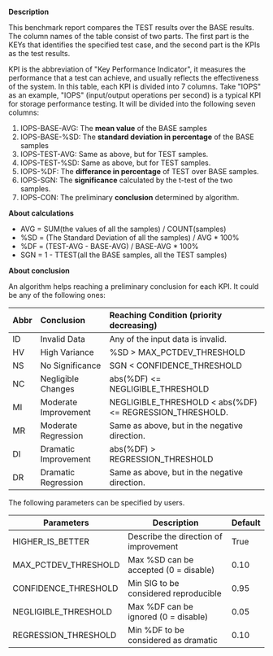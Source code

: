 **Description**

This benchmark report compares the TEST results over the BASE results. The column names of the table consist of two parts. The first part is the KEYs that identifies the specified test case, and the second part is the KPIs as the test results.

KPI is the abbreviation of "Key Performance Indicator", it measures the performance that a test can achieve, and usually reflects the effectiveness of the system. In this table, each KPI is divided into 7 columns. Take "IOPS" as an example, "IOPS" (input/output operations per second) is a typical KPI for storage performance testing. It will be divided into the following seven columns:
1. IOPS-BASE-AVG: The **mean value** of the BASE samples
4. IOPS-BASE-%SD: The **standard deviation in percentage** of the BASE samples
5. IOPS-TEST-AVG: Same as above, but for TEST samples.
6. IOPS-TEST-%SD: Same as above, but for TEST samples.
7. IOPS-%DF: The **differance in percentage** of TEST over BASE samples.
8. IOPS-SGN: The **significance** calculated by the t-test of the two samples.
9. IOPS-CON: The preliminary **conclusion** determined by algorithm.

**About calculations**

- AVG = SUM(the values of all the samples) / COUNT(samples)
- %SD = (The Standard Deviation of all the samples) / AVG * 100%
- %DF = (TEST-AVG - BASE-AVG) / BASE-AVG * 100%
- SGN = 1 - TTEST(all the BASE samples, all the TEST samples)

**About conclusion**

An algorithm helps reaching a preliminary conclusion for each KPI. It could be any of the following ones:

| Abbr | Conclusion           | Reaching Condition (priority decreasing)                 |
| :--- | :------------------- | :------------------------------------------------------- |
| ID   | Invalid Data         | Any of the input data is invalid.                        |
| HV   | High Variance        | %SD > MAX_PCTDEV_THRESHOLD                               |
| NS   | No Significance      | SGN < CONFIDENCE_THRESHOLD                               |
| NC   | Negligible Changes   | abs(%DF) <= NEGLIGIBLE_THRESHOLD                         |
| MI   | Moderate Improvement | NEGLIGIBLE_THRESHOLD < abs(%DF) <= REGRESSION_THRESHOLD. |
| MR   | Moderate Regression  | Same as above, but in the negative direction.            |
| DI   | Dramatic Improvement | abs(%DF) > REGRESSION_THRESHOLD                          |
| DR   | Dramatic Regression  | Same as above, but in the negative direction.            |

The following parameters can be specified by users.

| Parameters           | Description                           | Default |
| -------------------- | ------------------------------------- | :------ |
| HIGHER_IS_BETTER     | Describe the direction of improvement | True    |
| MAX_PCTDEV_THRESHOLD | Max %SD can be accepted (0 = disable) | 0.10    |
| CONFIDENCE_THRESHOLD | Min SIG to be considered reproducible | 0.95    |
| NEGLIGIBLE_THRESHOLD | Max %DF can be ignored (0 = disable)  | 0.05    |
| REGRESSION_THRESHOLD | Min %DF to be considered as dramatic  | 0.10    |
